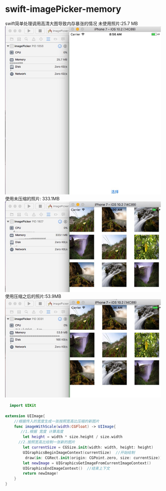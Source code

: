 # swift-imagePicker-memory
swift简单处理调用高清大图导致内存暴涨的情况
未使用照片:25.7 MB
![image](https://github.com/pheromone/swift-imagePicker-memory/blob/master/0.png) 
使用未压缩的照片: 333.1MB
![image](https://github.com/pheromone/swift-imagePicker-memory/blob/master/1.png) 
使用压缩之后的照片:53.9MB
![image](https://github.com/pheromone/swift-imagePicker-memory/blob/master/2.png)

```swift
  import UIKit

extension UIImage{
    //根据传入的宽度生成一张按照宽高比压缩的新图片
    func imageWithScale(width:CGFloat) -> UIImage{
       //1.根据 宽度 计算高度
        let height = width * size.height / size.width
      //2.按照宽高比绘制一张新的图片
        let currentSize = CGSize.init(width: width, height: height)
        UIGraphicsBeginImageContext(currentSize)  //开始绘制
         draw(in: CGRect.init(origin: CGPoint.zero, size: currentSize))
        let newImage = UIGraphicsGetImageFromCurrentImageContext()
        UIGraphicsEndImageContext()  //结束上下文
        return newImage!
    }
}
```
